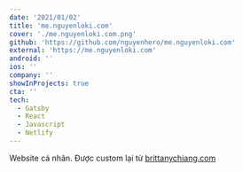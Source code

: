 ```yaml
---
date: '2021/01/02'
title: 'me.nguyenloki.com'
cover: './me.nguyenloki.com.png'
github: 'https://github.com/nguyenhero/me.nguyenloki.com'
external: 'https://me.nguyenloki.com'
android: ''
ios: ''
company: ''
showInProjects: true
cta: ''
tech:
  - Gatsby
  - React
  - Javascript
  - Netlify
---
```


Website cá nhân. Được custom lại từ [brittanychiang.com](https://github.com/bchiang7/v4)
